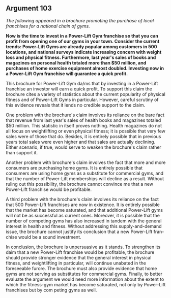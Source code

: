 
Argument 103
---------------------------

*The following appeared in a brochure promoting the purchase of local franchises for a national
chain of gyms.*

**Now is the time to invest in a Power-Lift Gym franchise so that you can profit from opening
one of our gyms in your town. Consider the current trends: Power-Lift Gyms are already
popular among customers in 500 locations, and national surveys indicate increasing concern
with weight loss and physical fitness. Furthermore, last year's sales of books and magazines
on personal health totaled more than $50 million, and purchases of home exercise equipment
almost doubled. Investing now in a Power-Lift Gym franchise will guarantee a quick profit.**


This brochure for Power-Lift Gym da/ms that by investing in a Power-Lift franchise an
investor will earn a quick profit. To support this claim the brochure cites a variety of statistics
about the current popularity of physical fitness and of Power-Lift Gyms in particular. However,
careful scrutiny of this evidence reveals that it lends no credible support to the claim.

One problem with the brochure's claim involves its reliance on the bare fact that revenue
from last year's sales of health books and magazines totaled $50 million. This statistic in itself
proves nothing. Health magazines do not all focus on weightlifting or even physical fitness; it is
possible that very few sales were of those that do. Besides, it is entirely possible that in
previous years total sales were even higher and that sales are actually declining. Either
scenario, if true, would serve to weaken the brochure's claim rather than support it.

Another problem with brochure's claim involves the fact that more and more consumers are
purchasing home gyms. It is entirely possible that consumers are using home gyms as a
substitute for commercial gyms, and that the number of Power-Lift memberships will decline as
a result. Without ruling out this possibility, the brochure cannot convince me that a new
Power-Lift franchise would be profitable.

A third problem with the brochure's claim involves its reliance on the fact that 500 Power-Lift
franchises are now in existence. It is entirely possible that the market has become saturated,
and that additional Power-Lift gyms will not be as successful as current ones. Moreover, it is
possible that the number of competing gyms has also increased in tandem with the general
interest in health and fitness. Without addressing this supply-and-demand issue, the brochure
cannot justify its conclusion that a new Power-Lift fran- chise would be a sound investment.

In conclusion, the brochure is unpersuasive as it stands. To strengthen its daim that a new
Power-Lift franchise would be profitable, the brochure should provide stronger evidence that
the general interest in physical fitness, and weightlifting in particular, will continue unabated in
the foreseeable furore. The brochure must also provide evidence that home gyms are not
serving as substitutes for commercial gyms. Finally, to better evaluate the argument we would
need more information about the extent to which the fitness-gym market has become
saturated, not only by Power-Lift franchises but by com peting gyms as well.

